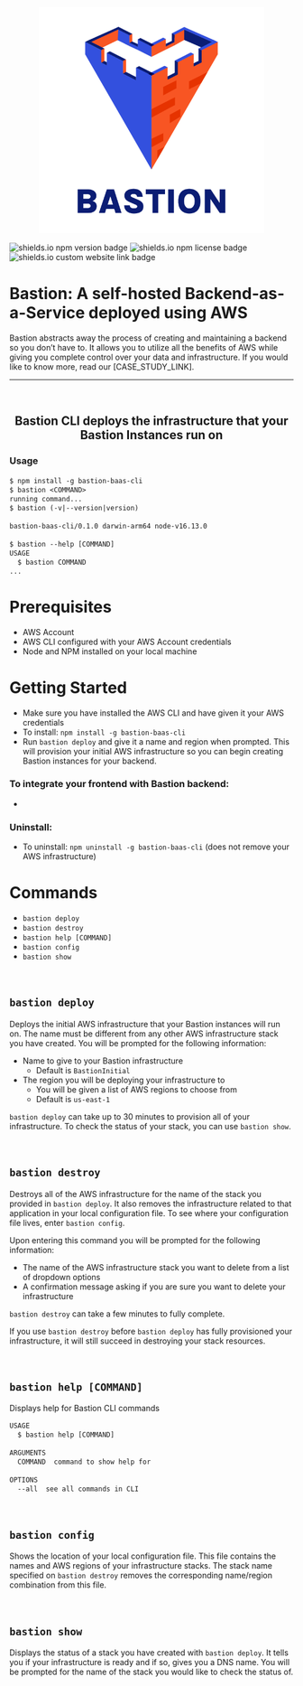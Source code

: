 <p align="center">
  <img src="Bastion_logo.png" width="400" height="400" />
</p>

![shields.io npm version badge](https://img.shields.io/npm/v/bastion-baas-cli)
![shields.io npm license badge](https://img.shields.io/npm/l/bastion-baas-cli)
![shields.io custom website link badge](https://img.shields.io/static/v1?label=website&message=bastion.github.io.io&color=blue)

<h1>Bastion: A self-hosted Backend-as-a-Service deployed using AWS</h1>
Bastion abstracts away the process of creating and maintaining a backend so you don’t have to. It allows you to utilize all the benefits of AWS while giving you complete control over your data and infrastructure. If you would like to know more, read our [CASE_STUDY_LINK].

---
<br>
<h2 align="center">Bastion CLI deploys the infrastructure that your Bastion Instances run on</h2>

### Usage

```sh-session
$ npm install -g bastion-baas-cli
$ bastion <COMMAND>
running command...
$ bastion (-v|--version|version)

bastion-baas-cli/0.1.0 darwin-arm64 node-v16.13.0

$ bastion --help [COMMAND]
USAGE
  $ bastion COMMAND
...
```

# Prerequisites
- AWS Account
- AWS CLI configured with your AWS Account credentials
- Node and NPM installed on your local machine

# Getting Started
- Make sure you have installed the AWS CLI and have given it your AWS credentials
- To install: `npm install -g bastion-baas-cli`
- Run `bastion deploy` and give it a name and region when prompted. This will provision your initial AWS infrastructure so you can begin creating Bastion instances for your backend.

### To integrate your frontend with Bastion backend:
- 

### Uninstall:
- To uninstall: `npm uninstall -g bastion-baas-cli` (does not remove your AWS infrastructure)


# Commands

- `bastion deploy`
- `bastion destroy`
- `bastion help [COMMAND]`
- `bastion config`
- `bastion show`

<br>

## `bastion deploy`
Deploys the initial AWS infrastructure that your Bastion instances will run on. The name must be different from any other AWS infrastructure stack you have created. You will be prompted for the following information:
- Name to give to your Bastion infrastructure
    - Default is `BastionInitial`
- The region you will be deploying your infrastructure to
    - You will be given a list of AWS regions to choose from
    - Default is `us-east-1`

`bastion deploy` can take up to 30 minutes to provision all of your infrastructure. To check the status of your stack, you can use `bastion show`.

<br>

## `bastion destroy`

Destroys all of the AWS infrastructure for the name of the stack you provided in `bastion deploy`. It also removes the infrastructure related to that application in your local configuration file. To see where your configuration file lives, enter `bastion config`.

Upon entering this command you will be prompted for the following information:

- The name of the AWS infrastructure stack you want to delete from a list of dropdown options
- A confirmation message asking if you are sure you want to delete your infrastructure

`bastion destroy` can take a few minutes to fully complete. 

If you use `bastion destroy` before `bastion deploy` has fully provisioned your infrastructure, it will still succeed in destroying your stack resources.

<br>

## `bastion help [COMMAND]`

Displays help for Bastion CLI commands

```
USAGE
  $ bastion help [COMMAND]

ARGUMENTS
  COMMAND  command to show help for

OPTIONS
  --all  see all commands in CLI
```

<br>

## `bastion config`

Shows the location of your local configuration file. This file contains the names and AWS regions of your infrastructure stacks. The stack name specified on `bastion destroy` removes the corresponding name/region combination from this file.  

<br>

## `bastion show`

Displays the status of a stack you have created with `bastion deploy`. It tells you if your infrastructure is ready and if so, gives you a DNS name. You will be prompted for the name of the stack you would like to check the status of.
